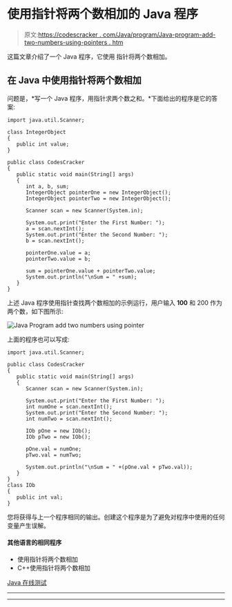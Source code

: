 # 使用指针将两个数相加的 Java 程序

> 原文:[https://codescracker . com/Java/program/Java-program-add-two-numbers-using-pointers . htm](https://codescracker.com/java/program/java-program-add-two-numbers-using-pointers.htm)

这篇文章介绍了一个 Java 程序，它使用 指针将两个数相加。

## 在 Java 中使用指针将两个数相加

问题是，*写一个 Java 程序，用指针求两个数之和。*下面给出的程序是它的答案:

```
import java.util.Scanner;

class IntegerObject
{
   public int value;
}

public class CodesCracker
{
   public static void main(String[] args)
   {
      int a, b, sum;
      IntegerObject pointerOne = new IntegerObject();
      IntegerObject pointerTwo = new IntegerObject();

      Scanner scan = new Scanner(System.in);

      System.out.print("Enter the First Number: ");
      a = scan.nextInt();
      System.out.print("Enter the Second Number: ");
      b = scan.nextInt();

      pointerOne.value = a;
      pointerTwo.value = b;

      sum = pointerOne.value + pointerTwo.value;
      System.out.println("\nSum = " +sum);
   }
}
```

上述 Java 程序使用指针查找两个数相加的示例运行，用户输入 **100** 和 200 作为两个数，如下图所示:

![Java Program add two numbers using pointer](../Images/418f15165934a78c2975fd3a4ff4e275.png)

上面的程序也可以写成:

```
import java.util.Scanner;

public class CodesCracker
{
   public static void main(String[] args)
   {
      Scanner scan = new Scanner(System.in);

      System.out.print("Enter the First Number: ");
      int numOne = scan.nextInt();
      System.out.print("Enter the Second Number: ");
      int numTwo = scan.nextInt();

      IOb pOne = new IOb();
      IOb pTwo = new IOb();

      pOne.val = numOne;
      pTwo.val = numTwo;

      System.out.println("\nSum = " +(pOne.val + pTwo.val));
   }
}
class IOb
{
   public int val;
}
```

您将获得与上一个程序相同的输出。创建这个程序是为了避免对程序中使用的任何变量产生误解。

#### 其他语言的相同程序

*   使用指针将两个数相加
*   C++使用指针将两个数相加

[Java 在线测试](/exam/showtest.php?subid=1)

* * *

* * *
